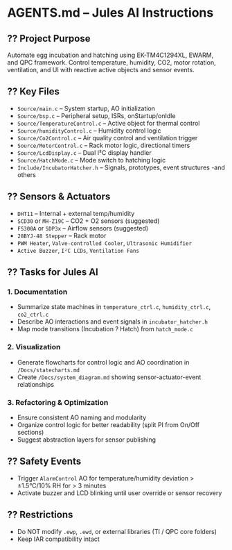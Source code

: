 # AGENTS.md – Jules AI Instructions

## ?? Project Purpose
Automate egg incubation and hatching using EK-TM4C1294XL, EWARM, and QPC framework. Control temperature, humidity, CO2, motor rotation, ventilation, and UI with reactive active objects and sensor events.

## ?? Key Files
- `Source/main.c` – System startup, AO initialization
- `Source/bsp.c` – Peripheral setup, ISRs, onStartup/onIdle
- `Source/TemperatureControl.c` – Active object for thermal control
- `Source/humidityControl.c` – Humidity control logic
- `Source/Co2Control.c` – Air quality control and ventilation trigger
- `Source/MotorControl.c` – Rack motor logic, directional timers
- `Source/LcdDisplay.c` – Dual I²C display handler
- `Source/HatchMode.c` – Mode switch to hatching logic
- `Include/IncubatorHatcher.h` – Signals, prototypes, event structures
-and others 

## ?? Sensors & Actuators
- `DHT11` – Internal + external temp/humidity
- `SCD30` or `MH-Z19C` – CO2 + O2 sensors (suggested)
- `FS300A` or `SDP3x` – Airflow sensors (suggested)
- `28BYJ-48 Stepper` – Rack motor
- `PWM Heater`, `Valve-controlled Cooler`, `Ultrasonic Humidifier`
- `Active Buzzer`, `I²C LCDs`, `Ventilation Fans`

## ?? Tasks for Jules AI

### 1. Documentation
- Summarize state machines in `temperature_ctrl.c`, `humidity_ctrl.c`, `co2_ctrl.c`
- Describe AO interactions and event signals in `incubator_hatcher.h`
- Map mode transitions (Incubation ? Hatch) from `hatch_mode.c`

### 2. Visualization
- Generate flowcharts for control logic and AO coordination in `/Docs/statecharts.md`
- Create `/Docs/system_diagram.md` showing sensor-actuator-event relationships

### 3. Refactoring & Optimization
- Ensure consistent AO naming and modularity
- Organize control logic for better readability (split PI from On/Off sections)
- Suggest abstraction layers for sensor publishing

## ?? Safety Events
- Trigger `AlarmControl` AO for temperature/humidity deviation > ±1.5°C/10% RH for > 3 minutes
- Activate buzzer and LCD blinking until user override or sensor recovery

## ?? Restrictions
- Do NOT modify `.ewp`, `.ewd`, or external libraries (TI / QPC core folders)
- Keep IAR compatibility intact


